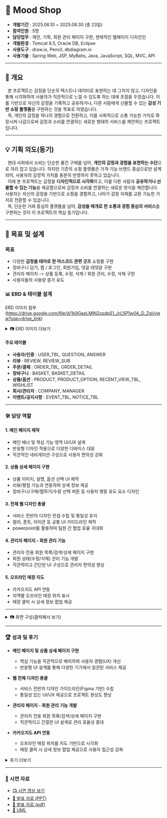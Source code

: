 # 🛒 Mood Shop

- **개발기간** : ﻿2025.06.10 ~ 2025.06.30 (총 23일) 
- **참여인원** : 5명  
- **담당업무** : 제안, 기획, 회원 관리 페이지 구현, 젠체적인 웹페이지 디자인인
- **개발환경** : Tomcat 8.5, Oracle DB, Eclipse
- **사용도구** : ﻿draw.io, Pencil, dbdiagram.io
- **사용기술** : Spring Web, JSP, MyBatis, Java, JavaScript, SQL, MVC, API

---

## 📖 개요
&nbsp;&nbsp;본 프로젝트는 감정을 단순히 텍스트나 데이터로 표현하는 데 그치지 않고, 디자인을 통해 시각화하여 사용자가 직관적으로 느낄 수 있도록 하는 데에 초점을 두었습니다. 이를 기반으로 자신의 감정을 기록하고 공유하거나, 다른 사람에게 선물할 수 있는 **감성 기반 쇼핑 플랫폼**을 구현하는 것을 목표로 하였습니다.  
&nbsp;&nbsp;즉, 개인의 감정을 하나의 경험으로 전환하고, 이를 사회적으로 소통 가능한 가치로 확장시켜 나감으로써 감정과 소비를 연결하는 새로운 형태의 서비스를 제안하는 프로젝트입니다.

---

## 💡 기획 의도(동기)
&nbsp;&nbsp;현대 사회에서 소비는 단순한 물건 구매를 넘어, **개인의 감정과 경험을 표현하는 수단**으로 자리 잡고 있습니다. 하지만 기존의 쇼핑 플랫폼은 가격·기능·브랜드 중심으로만 설계되어, 사용자의 감정적 가치를 충분히 반영하지 못하고 있습니다.  
&nbsp;&nbsp;이에 본 프로젝트는 감정을 **디자인적으로 시각화**하고, 이를 다른 사람과 **공유하거나 선물할 수 있는 기능**을 제공함으로써 감정과 소비를 연결하는 새로운 방식을 제안합니다. 사용자는 자신의 감정을 기반으로 쇼핑을 경험하고, 나아가 감정 자체를 교환 가능한 가치로 전환할 수 있습니다.  
&nbsp;&nbsp;즉, 단순한 거래 중심의 플랫폼을 넘어, **감성을 매개로 한 소통과 경험 중심의 서비스**를 구현하는 것이 이 프로젝트의 핵심 동기입니다.


---

## 🎯 목표 및 설계
### 목표
- 다양한 **감정을 테마로 한 마스코드 관련 굿즈** 쇼핑몰 구현
- 장바구니 담기, 찜 / 로그인, 회원가입, 댓글 대댓글 구현
- 관리자 페이지 -> 상품 등록, 수정, 삭제 / 회원 관리, 수정, 삭제 구현  
- 사용자들의 사용량 증가 유도  

### 📊 ERD & 테이블 설계
ERD 이미지 첨부 (https://drive.google.com/file/d/1k9GaeLMlN2osdp51_JrL5P1w0A_D_Zgj/view?usp=drive_link)

<details>
<summary>📷 ERD 이미지 더보기</summary>
  
<img width="971" height="584" alt="스크린샷 2025-09-23 122917" src="https://github.com/user-attachments/assets/b8bf6c30-4157-4942-88f2-1392fa69e55a" />


</details>

#### 주요 테이블
- **사용자/인증** : USER_TBL, QUESTION, ANSWER
- **리뷰** : REVIEW, REVIEW_SUB
- **주문/결제** : ORDER_TBL, ORDER_DETAIL
- **장바구니** : BASKET, BASKET_DETAIL
- **상품/옵션** : PRODUCT, PRODUCT_OPTION, RECENT_VIEW_TBL, WISHLIST
- **회사/관리자** : COMPANY, MANAGER
- **이벤트/공지사항** : EVENT_TBL, NOTICE_TBL


---

### 🛠️ 담당 역할
#### 1. 메인 페이지 제작
- 메인 배너 및 핵심 기능 영역 UI/UX 설계
- 반응형 디자인 적용으로 다양한 디바이스 대응
- 직관적인 네비게이션 구성으로 사용자 편의성 강화

#### 2. 상품 상세 페이지 구현
- 상품 이미지, 설명, 옵션 선택 UI 제작
- 리뷰/평점 기능과 연동하여 상세 정보 제공
- 장바구니/구매/찜하기/수량 선택 버튼 등 사용자 행동 유도 요소 디자인

#### 3. 전체 웹 디자인 총괄
- 서비스 전반의 디자인 컨셉 수립 및 통일성 유지
- 컬러, 폰트, 아이콘 등 공통 UI 가이드라인 제작
- powerpoint를 활용하여 팀원 간 협업 효율 극대화

#### 4. 관리자 페이지 - 회원 관리 기능
- 관리자 전용 회원 목록/검색/상세 페이지 구현
- 회원 상태(수정/삭제) 관리 기능 개발
- 직관적이고 간단한 UI 구성으로 관리자 편의성 향상

#### 5. 오프라인 매장 지도
- 카카오지도 API 연동
- 지역별 오프라인 매장 위치 표시
- 매장 클릭 시 상세 정보 팝업 제공

---

<details>
<summary>📷 화면 구성(클릭해서 보기) </summary>


|구분 | 화면 | 미리보기 |
|----------|----------|----------|
|공통| 메인화면 | <img width="812" height="685" alt="image" src="https://github.com/user-attachments/assets/630bea67-783b-45d5-b280-cb297cb8f702" /> |
|공통| 회원가입 | <img width="1055" height="469" alt="image" src="https://github.com/user-attachments/assets/ca7a269c-8c34-46e5-8b1a-37b4510e27da" /> |
|공통| 로그인 | <img width="894" height="475" alt="image" src="https://github.com/user-attachments/assets/d326e3bf-d1d8-4ae5-be2b-a344821813f5" /> |
|공통| 상품상세페이지 | <img width="879" height="473" alt="image" src="https://github.com/user-attachments/assets/9323d57e-86be-4fac-b7e5-bee0d5420e2b" /> |
|유저| 이벤트 페이지 | <img width="794" height="464" alt="image" src="https://github.com/user-attachments/assets/fd8b940e-22f6-43a9-be60-60adf835e0c6" /> |
|유조| 오프라인 매장 찾기| <img width="702" height="390" alt="image" src="https://github.com/user-attachments/assets/12b42aeb-4ba9-4d13-aaf2-13fed4dd161d" /> |
|유저| 결제하기| <img width="400" height="453" alt="image" src="https://github.com/user-attachments/assets/b7988708-66fe-44c4-ba80-412fc615cac7" /> |
|유저| 결제 완료 페이지 | <img width="732" height="571" alt="image" src="https://github.com/user-attachments/assets/23a79f9d-794f-444d-b639-5d355cfc547b" /> |
|유저| 마이페이지 | <img width="694" height="343" alt="image" src="https://github.com/user-attachments/assets/c94a4de6-27bf-4321-badc-74b4a821923d" /> |
|유저| 주문내역 페이지 | <img width="718" height="399" alt="image" src="https://github.com/user-attachments/assets/3f1d40f0-4ad2-4b29-aae8-9aa42f6f675a" /> |
|유저| 리뷰작성 페이지 | <img width="501" height="389" alt="image" src="https://github.com/user-attachments/assets/ad0b8d34-2245-4e13-bf17-b9099e331890" /> |
|유저| 장바구니 | <img width="800" height="445" alt="image" src="https://github.com/user-attachments/assets/f38b1634-147e-4278-931b-bd874381a803" /> |
|유저| 찜목록 | <img width="692" height="374" alt="image" src="https://github.com/user-attachments/assets/38e60909-999c-4d15-84ad-7aca6211d98b" /> |
|관리자| 회원통계 | <img width="389" height="429" alt="image" src="https://github.com/user-attachments/assets/83573a38-e9b3-44d3-bfe0-c354b876de6c" /> |
|관리자| 상품관리 | <img width="636" height="339" alt="스크린샷 2025-09-24 164452" src="https://github.com/user-attachments/assets/c9423b1e-a093-43bd-85f7-6ae8fa35adfe" /> |
|관리자| 회원관리 | <img width="1294" height="552" alt="image" src="https://github.com/user-attachments/assets/67f429af-97c9-4eb2-9b3e-a63bd057488c" /> |

</details>

---

### 🏆 성과 및 후기 
- **메인 페이지 및 상품 상세 페이지 구현**  
  - 핵심 기능을 직관적으로 배치하여 사용자 경험(UX) 개선
  -  반응형 UI 설계를 통해 다양한 기기에서 일관된 서비스 제공  

- **웹 전체 디자인 총괄**  
  - 서비스 전반의 디자인 가이드라인(Figma 기반) 수립  
  - 통일성 있는 UI/UX 제공으로 프로젝트 완성도 향상  

- **관리자 페이지 - 회원 관리 기능 개발**  
  - 관리자 전용 회원 목록/검색/상세 페이지 구현  
  - 직관적이고 간결한 UI 설계로 관리 효율성 증대  

- **카카오지도 API 연동**  
  - 오프라인 매장 위치를 지도 기반으로 시각화  
  - 매장 클릭 시 상세 정보 팝업 제공으로 사용자 접근성 강화  

<details>
<summary> 후기 더보기 </summary>


## ✨ 후기

- **메인 페이지와 상품 상세 페이지 구현 경험**  
  단순히 화면을 구성하는 수준을 넘어, 사용자가 서비스를 처음 접했을 때 가장 직관적으로 이해할 수 있는 구조를 설계하는 것이 중요하다는 점을 깨달았습니다.
  메인 페이지에서는 핵심 기능을 전면에 배치하고, 상세 페이지에서는 정보 전달과 행동 유도를 균형 있게 고려하며 **UX 중심의 개발**을 실습할 수 있었습니다.  

- **웹 전체 디자인 총괄 경험**  
  프로젝트 전체의 톤앤매너를 통일시키는 과정에서 디자인 가이드라인의 중요성을 깊이 느꼈습니다. 색상, 폰트, 아이콘, 버튼 스타일 등을 통일하면서 팀원들이 각자 개발한 페이지를 하나의 서비스처럼 자연스럽게 연결할 수 있었고, 협업 속에서 디자인 리더십을 발휘할 수 있었습니다. 이를 통해 **일관성 있는 UI/UX가 서비스 완성도를 좌우한다**는 점을 배웠습니다.  

- **관리자 페이지 - 회원 관리 기능 개발**  
  관리자 기능은 일반 사용자와 달리 효율성과 직관성이 최우선이라는 점을 실감했습니다. 회원 검색, 상태 관리 등의 기능을 단순하면서도 강력하게 구현하면서 **사용자 그룹에 따라 요구되는 UX가 다르다는 점**을 배우게 되었습니다.  

- **카카오지도 API 연동 경험**  
  오프라인 매장을 지도 기반으로 시각화하는 과정에서 API 문서를 분석하고 원하는 기능을 최적화하는 과정을 거쳤습니다. 단순히 API를 연동하는 것이 끝이 아니라, 매장 상세 정보 팝업, 위치 마커 디자인 등 사용자 친화적으로 가공하는 것이 더 큰 가치라는 점을 깨달았습니다. 이를 통해 **외부 API를 서비스에 녹여내는 역량**을 키울 수 있었습니다.  

- **종합적인 배움**  
  이번 프로젝트를 통해 단순히 기능을 구현하는 것을 넘어, 서비스의 완성도를 높이는 데 필요한 **UX/UI 설계, API 최적화, 협업 디자인 가이드라인 수립** 같은 실무적인 역량을 쌓을 수 있었습니다. 특히, 초기 설계 단계에서 정책과 흐름을 명확히 잡아두는 것이 프로젝트 진행 속도와 품질에 직접적으로 연결된다는 점을 다시 한번 느끼게 되었습니다.  


</details>

---

### 🎥 시연 자료
- [📺 시연 영상 보기](https://drive.google.com/file/d/11aenAGHOXNpnOKYRPGKA2tLjNuQfC7b2/view?usp=drive_link)
- [📑 발표 자료 (PPT)](https://drive.google.com/file/d/1fp_ESbaVc9Ueg8G1MSAh-5vwLG-0K0ko/view?usp=drive_link)
- [📑 발표 자료 (pdf)](https://drive.google.com/file/d/1yLiWeerdpWLjofwh7jmJYIND-UUIviMq/view?usp=drive_link)
- [📑 UML](https://drive.google.com/file/d/1eTnMEkVAo3sjbwMe9hfZk0VudriDB37-/view?usp=drive_link)
